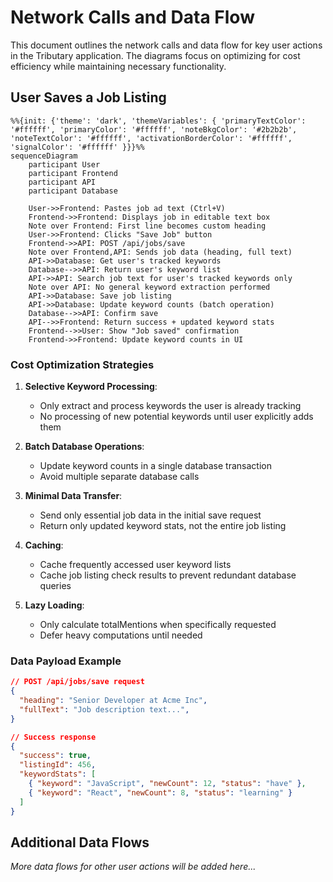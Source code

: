 # Network Calls and Data Flow

This document outlines the network calls and data flow for key user actions in the Tributary application. The diagrams focus on optimizing for cost efficiency while maintaining necessary functionality.

## User Saves a Job Listing

```mermaid
%%{init: {'theme': 'dark', 'themeVariables': { 'primaryTextColor': '#ffffff', 'primaryColor': '#ffffff', 'noteBkgColor': '#2b2b2b', 'noteTextColor': '#ffffff', 'activationBorderColor': '#ffffff', 'signalColor': '#ffffff' }}}%%
sequenceDiagram
    participant User
    participant Frontend
    participant API
    participant Database

    User->>Frontend: Pastes job ad text (Ctrl+V)
    Frontend->>Frontend: Displays job in editable text box
    Note over Frontend: First line becomes custom heading
    User->>Frontend: Clicks "Save Job" button
    Frontend->>API: POST /api/jobs/save
    Note over Frontend,API: Sends job data (heading, full text)
    API->>Database: Get user's tracked keywords
    Database-->>API: Return user's keyword list
    API->>API: Search job text for user's tracked keywords only
    Note over API: No general keyword extraction performed
    API->>Database: Save job listing
    API->>Database: Update keyword counts (batch operation)
    Database-->>API: Confirm save
    API-->>Frontend: Return success + updated keyword stats
    Frontend-->>User: Show "Job saved" confirmation
    Frontend->>Frontend: Update keyword counts in UI
```

### Cost Optimization Strategies

1. **Selective Keyword Processing**:
   - Only extract and process keywords the user is already tracking
   - No processing of new potential keywords until user explicitly adds them

2. **Batch Database Operations**:
   - Update keyword counts in a single database transaction
   - Avoid multiple separate database calls

3. **Minimal Data Transfer**:
   - Send only essential job data in the initial save request
   - Return only updated keyword stats, not the entire job listing

4. **Caching**:
   - Cache frequently accessed user keyword lists
   - Cache job listing check results to prevent redundant database queries

5. **Lazy Loading**:
   - Only calculate totalMentions when specifically requested
   - Defer heavy computations until needed

### Data Payload Example

```json
// POST /api/jobs/save request
{
  "heading": "Senior Developer at Acme Inc",
  "fullText": "Job description text...",
}

// Success response
{
  "success": true,
  "listingId": 456,
  "keywordStats": [
    { "keyword": "JavaScript", "newCount": 12, "status": "have" },
    { "keyword": "React", "newCount": 8, "status": "learning" }
  ]
}
```

## Additional Data Flows

*More data flows for other user actions will be added here...* 